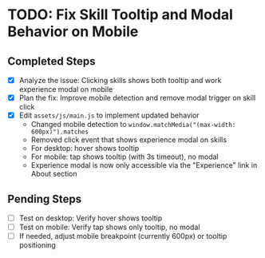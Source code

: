 # TODO: Fix Skill Tooltip and Modal Behavior on Mobile

## Completed Steps
- [x] Analyze the issue: Clicking skills shows both tooltip and work experience modal on mobile
- [x] Plan the fix: Improve mobile detection and remove modal trigger on skill click
- [x] Edit `assets/js/main.js` to implement updated behavior
  - Changed mobile detection to `window.matchMedia("(max-width: 600px)").matches`
  - Removed click event that shows experience modal on skills
  - For desktop: hover shows tooltip
  - For mobile: tap shows tooltip (with 3s timeout), no modal
  - Experience modal is now only accessible via the "Experience" link in About section

## Pending Steps
- [ ] Test on desktop: Verify hover shows tooltip
- [ ] Test on mobile: Verify tap shows only tooltip, no modal
- [ ] If needed, adjust mobile breakpoint (currently 600px) or tooltip positioning
